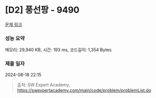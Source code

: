 # [D2] 풍선팡 - 9490 

[문제 링크](https://swexpertacademy.com/main/code/problem/problemDetail.do?contestProbId=AXAerAPaVXMDFARP) 

### 성능 요약

메모리: 29,940 KB, 시간: 193 ms, 코드길이: 1,354 Bytes

### 제출 일자

2024-08-18 22:15



> 출처: SW Expert Academy, https://swexpertacademy.com/main/code/problem/problemList.do